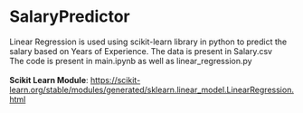 # SalaryPredictor
Linear Regression is used using scikit-learn library in python to predict the salary based on Years of Experience. The data is present in Salary.csv  
The code is present in main.ipynb as well as linear_regression.py  
<br>
**Scikit Learn Module**: https://scikit-learn.org/stable/modules/generated/sklearn.linear_model.LinearRegression.html
